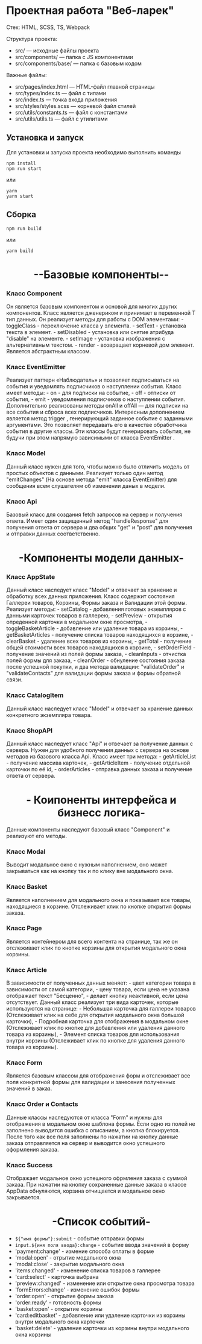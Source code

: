 # Проектная работа "Веб-ларек"

Стек: HTML, SCSS, TS, Webpack

Структура проекта:
- src/ — исходные файлы проекта
- src/components/ — папка с JS компонентами
- src/components/base/ — папка с базовым кодом

Важные файлы:
- src/pages/index.html — HTML-файл главной страницы
- src/types/index.ts — файл с типами
- src/index.ts — точка входа приложения
- src/styles/styles.scss — корневой файл стилей
- src/utils/constants.ts — файл с константами
- src/utils/utils.ts — файл с утилитами

## Установка и запуск
Для установки и запуска проекта необходимо выполнить команды

```
npm install
npm run start
```

или

```
yarn
yarn start
```
## Сборка

```
npm run build
```

или

```
yarn build
```

<h1 align="center">--Базовые компоненты--</h1>

<h3>Класс Component</h3>
Он является базовым компонентом и основой для многих других компонентов. Класс является дженериком и принимает в переменной  T  тип данных. 
Он реализует методы для работы с DOM элементами:
- toggleClass - переключение класса у элемента.
- setText - установка текста в элемент.
- setDisabled - установка или снятие атрибуда "disable" на элементе.
- setImage - установка изображения с альтернативным текстом.
- render - возвращает корневой дом элемент.
Является абстрактным классом.

<h3>Класс EventEmitter</h3>
Реализует паттерн «Наблюдатель» и позволяет подписываться на события и уведомлять подписчиков
о наступлении события.
Класс имеет методы:
- on - для подписки на событие,
- off - отписки от события,
- emit - уведомления подписчиков о наступлении события. 
Дополнительно реализованы методы  onAll и  offAll  — для подписки на все события и сброса всех
подписчиков.
Интересным дополнением является метод  trigger , генерирующий заданное событие с заданными
аргументами. Это позволяет передавать его в качестве обработчика события в другие классы. Эти
классы будут генерировать события, не будучи при этом напрямую зависимыми от класса  EventEmitter .

<h3>Класс Model</h3>
Данный класс нужен для того, чтобы можно было отличить модель от простых объектов с данными.
Реализует только один метод "emitChanges" (На основе метода "emit" класса EventEmitter) для сообщения всем слушателям об изменении даных в модели.

<h3>Класс Api</h3>
Базовый класс для создания fetch запросов на сервер и получения ответа.
Имеет один защищенный метод "handleResponse" для получения ответа от сервера и два общих "get" и "post" для получения и отправки данных соответственно.

<h1 align="center">-Компоненты модели данных-</h1>

<h3>Класс AppState</h3>
Данный класс наследует класс "Model" и отвечает за хранение и обработку всех данных приложения.
Класс содержит состояния Галлереи товаров, Корзины, Формы заказа и Валидации этой формы.
Реализует методы:
- setCatalog - добавления готовых экземпляров с данными карточек товаров в галлерею,
- setPreview - открытия опреденной карточки в модальном окне просмотра,
- toggleBasketArticle - добавление или удаление товара из корзины,
- getBasketArticles - получение списка товаров находящихся в корзине,
- clearBasket - удаление всех товаров из корзины,
- getTotal - получение общей стоимости всех товаров находящихся в корзине,
- setOrderField - получение значений из полей формы заказа,
- cleanInputs - отчистка полей формы для заказа,
- cleanOrder - обнуление состояния заказа после успешной покупки,
и два метода валидации: "validateOrder" и "validateContacts" для валидации формы заказа и формы обратной связи.

<h3>Класс CatalogItem</h3>
Данный класс наследует класс "Model" и отвечает за хранение данных конкретного экземпляра товара.

<h3>Класс ShopAPI</h3>
Данный класс наследует класс "Api" и отвечает за получение данных с сервера. Нужен для удобного получения данных с сервера на основе методов из базового класса Api.
Класс имеет три метода:
- getArticleList - получение массива карточек,
- getArticleItem - получение отдельной карточки по её id,
- orderArticles - отправка данных заказа и получение ответа от сервера.

<h1 align="center">- Коипоненты интерфейса и бизнесс логика-</h1>
Данные компоненты наследуют базовый класс "Component" и реализуют его методы.

<h3>Класс Modal</h3>
Выводит модальное окно с нужным наполнением, оно может закрываться как на кнопку так и по клику вне модального окна.

<h3>Класс Basket</h3>
Является наполнением для модального окна и показывает все товары, находящиеся в корзине. Отслеживает клик по кнопке открытия формы заказа.

<h3>Класс Page</h3>
Является контейнером для всего контента на странице, так же он отслеживает клик по кнопке корзины для открытия модального окна корзины.

<h3>Класс Article</h3>
В зависимости от полученных данных меняет: 
- цвет категории товара в зависимости от самой категории,
- цену товара, если цена не указана отображает текст "Бесценно",
- делает кнопку неактивной, если цена отсутствует.
Данный класс реализует три вида карточек, которые используются на странице: 
- Небольшая карточка для галлереи товаров (Отслеживает клик на себе для открытия модального окна большой карточки),
- Подробная карточка для отображения в модальном окне (Отслеживает клик по кнопке для добавления или удаления данного товара из корзины),
- Элемент списка товаров для использования внутри корзины (Отслеживает клик по кнопке для удаления данного товара из корзины).

<h3>Класс Form</h3>
Является базовым классом для отображения форм и отслеживает все поля конкретной формы для валидации и занесения полученных значений в заказ.

<h3>Класс Order и Contacts</h3>
Данные классы наследуются от класса "Form" и нужны для отображения в модальном окне шаблона формы. Если одно из полей не заполнено выводится ошибка с описанием, а кнопка блокируется. После того как все поля заполнены по нажатии на кнопку данные заказа отправляется на сервер и выводится окно успешного оформления заказа.

<h3>Класс Success</h3>
Отображает модальное окно успешного офрмления заказа с суммой заказа. При нажатии на кнопку сохраненные данные заказа в классе AppData обнуляются, корзина отчищается и модальное окно закрывается.

<h1 align="center">-Список событий-</h1>

- `${"имя формы"}:submit` - событие отправки формы
- `input.${имя поля ввода}:change` - событие ввода значений в форму
- 'payment:change' - измение способа оплаты в форме
- 'modal:open' - отрытие модального окна
- 'modal:close' - закрытие модального окна 
- 'items:changed' - изменение списка товаров в галлерее
- 'card:select' - карточка выбрана
- 'preview:changed' - изменение или открытие окна просмотра товара
- 'formErrors:change' - изменение ошибок формы
- 'order:open' - открытие формы заказа
- 'order:ready' - готовность формы
- 'basket:open' - открытие корзины
- 'card:editbasket' - добавление или удаление карточки из корзины внутри модального окна карточки
- 'basket:delete' - удаление карточки из корзины внутри модального окна корзины


